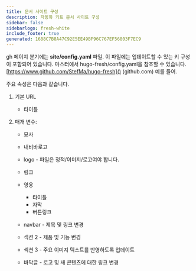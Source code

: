 ```yaml
---
title: 문서 사이트 구성
description: 자동화 키트 문서 사이트 구성
sidebar: false
sidebarlogo: fresh-white
include_footer: true
generated: 1688C7B8A47C92E5EE49BF96C767EF56803F7EC9
---
```



gh 페이지 분기에는 **site/config.yaml** 파일. 이 파일에는 업데이트할 수 있는 키 구성이 포함되어 있습니다. 마스터에서 hugo-fresh/config.yaml을 참조할 수 있습니다. [https://www.github.com/StefMa/hugo-fresh]() (github.com) 예를 들어.

주요 속성은 다음과 같습니다.

1. 기본 URL

    - 타이틀

1. 매개 변수:

    - 묘사
    
    - 내비바로고
    
    - logo - 파일은 정적/이미지/로고여야 합니다.
    
    - 링크
    
    - 영웅
        - 타이틀
        - 자막
        - 버튼링크
    
    - navbar - 제목 및 링크 변경
    
    - 섹션 2 - 제품 및 기능 변경
    
    - 섹션 3 - 주요 이미지 텍스트를 반영하도록 업데이트
    
    - 바닥글 - 로고 및 새 콘텐츠에 대한 링크 변경
